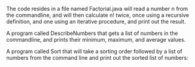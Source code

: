 The code resides in a file named Factorial.java will read a number n from the commandline, and will then calculate n! twice, 
once using a recursive definition, and one using an iterative procedure, and print out the result.

A program called DescribeNumbers that gets a list of numbers in the commandline, and prints their minimum, maximum, and average values.

A program called Sort that will take a sorting order followed by a list of numbers from the command line and print out the sorted list of numbers:

